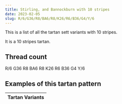 ```yaml
---
title: Stirling, and Bannockburn with 10 stripes
date: 2023-02-05
slug: R/6/G36/R8/BA6/R8/K26/R6/B36/G4/Y/6
---
```

This is a list of all the tartan sett variants with 10 stripes.

It is a 10 stripes tartan.


## Thread count
R/6 G36 R8 BA6 R8 K26 R6 B36 G4 Y/6

## Examples of this tartan pattern

| Tartan Variants |
|---------------|
